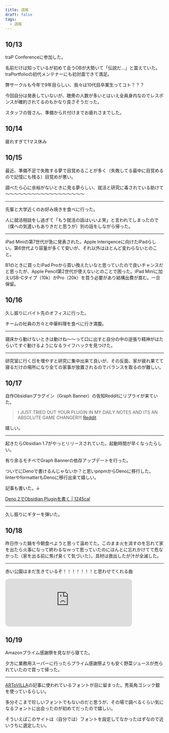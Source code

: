 ```yaml
---
title: 週報
draft: false
tags:
  - 週報
---
```

## 10/13

traP Conferenceに参加した。

名前だけは知っているが初めて会うOBが大勢いて「伝説だ...」と震えていた。traPortfolioの初代メンテナーにも初対面できて満足。

弊サークルも今年で9年目らしい、我々は10代目卒業生ってコト？？？

今回自分は発表していないが、聴衆の人数が多いとはいえ全員身内なのでレスポンスが確約されてるのもかなり良さそうだった。

スタッフの皆さん、準備から片付けまでお疲れさまでした。

## 10/14

疲れすぎて1マス休み

## 10/15

最近、準備不足で失敗する夢で目覚めることが多く（失敗してる最中に目覚めるので記憶にも残る）目覚めが悪い。

調べたら心に余裕がないときに見る夢らしい、就活と研究に毒されている助けて～～～～～～～～～～～～～～～～～～

---

先輩と大学近くのお好み焼きを食べに行った。

人に就活相談をし過ぎて「もう就活の話はいいよ笑」と言われてしまったので（僕への気遣いもありきだと思うが）別の話をしながら帰った。

---

iPad Miniの第7世代が急に発表された。Apple Interigenceに向けたiPadらしい。第6世代より容量が多くて安いが、それ以外はほとんど変わらないとのこと。

B1のときに買ったiPad Proから買い換えたいなと思っていたので良いチャンスだと思ったが、Apple Pencil第2世代が使えないとのことで困った。iPad Miniに加えUSB-Cタイプ（10k）かPro（20k）を買う必要があり結構出費が嵩む。一旦保留。

## 10/16

久し振りにバイト先のオフィスに行った。

チームの社員の方々と中華料理を食べに行き満腹。

---

寝床から動けないときは動けね～～って口に出すと自分の中の逆張り精神がはたらいてすぐ動けるようになるライフハックを見つけた。

---

研究室に行く日を増やすと研究に集中出来て良いが、その反面、家が疲れ果てて寝るだけの場所になり全ての家事が放置されるのでバランスを取るのが難しい。

## 10/17

自作Obsidianプラグイン（Graph Banner）の告知Redditにリプライが来ていた。

> I JUST TRIED OUT YOUR PLUGIN IN MY DAILY NOTES AND ITS AN ABSOLUTE GAME CHANGER!!!
> [Reddit](https://www.reddit.com/r/ObsidianMD/comments/1cmy71f/comment/lqlzhg4)

嬉しい。

---

起きたらObsidian 1.7がやっとリリースされていた。起動時間が早くなったらしい。

有り余るモチベでGraph Bannerの依存アップデートを行った。

ついでにDenoで書けるんじゃないか？と思いpnpmからDenoに移行した。linterやformatterもDenoに移行出来て嬉しい。

記事も書いた。↓

[Deno 2でObsidian Pluginを書く | 1245cal](/external/zenn/https%253A%252F%252Fzenn.dev%252Fras96%252Farticles%252Ff1ad67e71bed95/)

---

久し振りにギターを弾いた。

## 10/18

昨日作った鍋を今朝食べようと思って温めてた。このまま火を消すのを忘れて家を出たら火事になって終わるなｗって思っていたのにほんとに忘れかけてて危なかった（家を出る前に焦げ臭くて気づいた）。具材は救出したが汁が全滅した。

---

赤い公園はまだ生きているぞ！！！！！！！と思わせてくれる曲

<iframe style="border-radius:12px" src="https://open.spotify.com/embed/track/1D2Ctp1FFhdStWjWWLQv50?utm_source=generator" width="80%" height="152" frameBorder="0" allowfullscreen="" allow="autoplay; clipboard-write; encrypted-media; fullscreen; picture-in-picture" loading="lazy"></iframe>

## 10/19

Amazonプライム感謝祭を見ながら寝てた。

夕方に業務用スーパーに行ったらプライム感謝祭よりも安く野菜ジュースが売られていたので買って帰った。

---

[ARToVILLA](https://artovilla.jp/)の記事に使われているフォントが目に留まった。秀英角ゴシック銀を使っているらしい。

多分そこまで珍しいフォントでもないのだと思うが、その場で調べるくらい気になるフォントに出会ったのが初めてだったので嬉しい。

そういえばこのサイトは（自分では）フォントを設定してなかったはずなので近いうちに選定したい。
